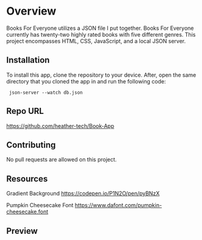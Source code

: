 # Overview

Books For Everyone utilizes a JSON file I put together. Books For Everyone currently has twenty-two highly rated books with five different genres. This project encompasses HTML, CSS, JavaScript, and a local JSON server. 


## Installation

To install this app, clone the repository to your device. After, open the same directory that you cloned the app in and run the following code:

``` json-server --watch db.json```

## Repo URL

https://github.com/heather-tech/Book-App

## Contributing

No pull requests are allowed on this project.

## Resources

Gradient Background
https://codepen.io/P1N2O/pen/pyBNzX

Pumpkin Cheesecake Font
https://www.dafont.com/pumpkin-cheesecake.font


## Preview
